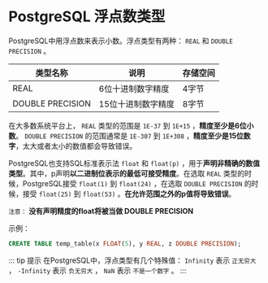 # PostgreSQL 浮点数类型

PostgreSQL中用浮点数来表示小数。浮点类型有两种： `REAL` 和 `DOUBLE PRECISION` 。

|类型名称|说明|存储空间|
|-----|-----|-----|
|REAL|6位十进制数字精度|4字节|
|DOUBLE PRECISION|15位十进制数字精度|8字节|

在大多数系统平台上， `REAL` 类型的范围是 `1E-37` 到 `1E+15` ，**精度至少是6位小数**。 `DOUBLE PRECISION` 的范围通常是 `1E-307` 到 `1E+308` ，**精度至少是15位数字**，太大或者太小的数值都会导致错误。

PostgreSQL也支持SQL标准表示法 `float` 和 `float(p)` ，用于**声明非精确的数值类型**。其中，p声明**以二进制位表示的最低可接受精度**。在选取 `REAL` 类型的时候，PostgreSQL接受 `float(1)` 到 `float(24)` ，在选取 `DOUBLE PRECISION` 的时候，接受 `float(25)` 到 `float(53)` 。**在允许范围之外的p值将导致错误**。

`注意：` **没有声明精度的float将被当做 DOUBLE PRECISION**

示例：

``` sql
CREATE TABLE temp_table(x FLOAT(5), y REAL, z DOUBLE PRECISION);
```

::: tip 提示
在PostgreSQL中，浮点类型有几个特殊值： `Infinity` 表示 `正无穷大` ， `-Infinity` 表示 `负无穷大` ， `NaN` 表示 `不是一个数字` 。
:::
